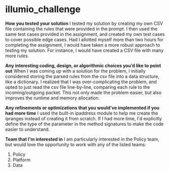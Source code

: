 # illumio_challenge

**How you tested your solution**
I tested my solution by creating my own CSV file containing the rules that were provided in the prompt. I then used the same test cases provided in the assignment, and created my own test cases to cover possible edge cases. Had I allotted myself more than two hours for completing the assignment, I would have taken a more robust approach to testing my solution. For instance, I would have created a CSV file with many more rules.

**Any interesting coding, design, or algorithmic choices you’d like to point out**
When I was coming up with  a solution for the problem, I  initially considered storing the parsed rules from the csv file into a data structure, like a dictionary. I realized that I was over-complicating the problem, and opted to just read the csv file line-by-line, comparing each rule to the incoming/outgoing packet. This not only made the problem easier, but also improves the runtime and memory allocation.

**Any refinements or optimizations that you would’ve implemented if you had more time**
I used the built-in ipaddress module to help me create the ipranges instead of creating it from scratch. If I had more time, I'd explicitly define the type of the parameter in the method signatures to make the code easier to understand.

**Team that I'm interested in**
I am particularly interested in the Policy team, but would love the opportunity to work with any of the listed teams:
1) Policy
2) Platform
3) Data
